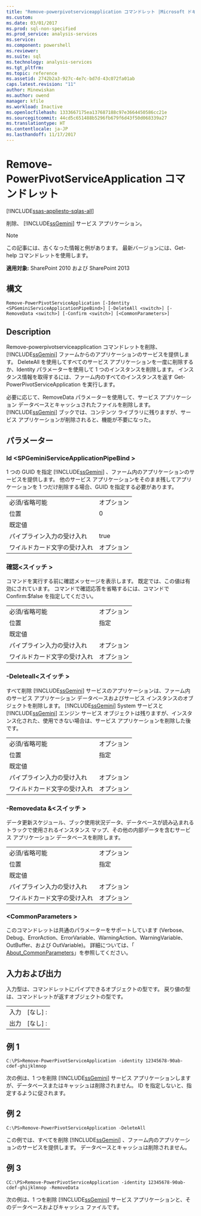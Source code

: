 ```yaml
---
title: "Remove-powerpivotserviceapplication コマンドレット |Microsoft ドキュメント"
ms.custom: 
ms.date: 03/01/2017
ms.prod: sql-non-specified
ms.prod_service: analysis-services
ms.service: 
ms.component: powershell
ms.reviewer: 
ms.suite: sql
ms.technology: analysis-services
ms.tgt_pltfrm: 
ms.topic: reference
ms.assetid: 2742b2a3-927c-4e7c-bd7d-43c072fa01ab
caps.latest.revision: "11"
author: Minewiskan
ms.author: owend
manager: kfile
ms.workload: Inactive
ms.openlocfilehash: 1333667175ea137687188c97e3664450586cc21e
ms.sourcegitcommit: 44cd5c651488b5296fb679f6d43f50d068339a27
ms.translationtype: HT
ms.contentlocale: ja-JP
ms.lasthandoff: 11/17/2017
---
```

# <a name="remove-powerpivotserviceapplication-cmdlet"></a>Remove-PowerPivotServiceApplication コマンドレット

[!INCLUDE[ssas-appliesto-sqlas-all](../../includes/ssas-appliesto-sqlas-all.md)]

  削除、 [!INCLUDE[ssGemini](../../includes/ssgemini-md.md)] サービス アプリケーション。  

>[!NOTE] 
>この記事には、古くなった情報と例があります。 最新バージョンには、Get-help コマンドレットを使用します。
  
 **適用対象:** SharePoint 2010 および SharePoint 2013  
  
## <a name="syntax"></a>構文  
  
```  
Remove-PowerPivotServiceApplication [-Identity <SPGeminiServiceApplicationPipeBind>] [-DeleteAll <switch>] [-RemoveData <switch>] [-Confirm <switch>] [<CommonParameters>]  
```  
  
## <a name="description"></a>Description  
 Remove-powerpivotserviceapplication コマンドレットを削除、 [!INCLUDE[ssGemini](../../includes/ssgemini-md.md)] ファームからのアプリケーションのサービスを提供します。 DeleteAll を使用してすべてのサービス アプリケーションを一度に削除するか、Identity パラメーターを使用して 1 つのインスタンスを削除します。 インスタンス情報を取得するには、ファーム内のすべてのインスタンスを返す Get-PowerPivotServiceApplication を実行します。  
  
 必要に応じて、RemoveData パラメーターを使用して、サービス アプリケーション データベースとキャッシュされたファイルを削除します。 [!INCLUDE[ssGemini](../../includes/ssgemini-md.md)] ブックでは、コンテンツ ライブラリに残りますが、サービス アプリケーションが削除されると、機能が不要になった。  
  
## <a name="parameters"></a>パラメーター  
  
### <a name="-identity-spgeminiserviceapplicationpipebind"></a>Id \<SPGeminiServiceApplicationPipeBind >  
 1 つの GUID を指定 [!INCLUDE[ssGemini](../../includes/ssgemini-md.md)] 、ファーム内のアプリケーションのサービスを提供します。 他のサービス アプリケーションをそのまま残してアプリケーションを 1 つだけ削除する場合、GUID を指定する必要があります。  
  
|||  
|-|-|  
|必須/省略可能|オプション|  
|位置|0|  
|既定値||  
|パイプライン入力の受け入れ|true|  
|ワイルドカード文字の受け入れ|オプション|  
  
### <a name="-confirm-switch"></a>確認\<スイッチ >  
 コマンドを実行する前に確認メッセージを表示します。 既定では、この値は有効にされています。 コマンドで確認応答を省略するには、コマンドで Confirm:$false を指定してください。  
  
|||  
|-|-|  
|必須/省略可能|オプション|  
|位置|指定|  
|既定値||  
|パイプライン入力の受け入れ|オプション|  
|ワイルドカード文字の受け入れ|オプション|  
  
### <a name="-deleteall-switch"></a>-Deleteall\<スイッチ >  
 すべて削除 [!INCLUDE[ssGemini](../../includes/ssgemini-md.md)] サービスのアプリケーションは、ファーム内のサービス アプリケーション データベースおよびサービス インスタンスのオブジェクトを削除します。 [!INCLUDE[ssGemini](../../includes/ssgemini-md.md)] System サービスと [!INCLUDE[ssGemini](../../includes/ssgemini-md.md)] エンジン サービス オブジェクトは残りますが、インスタンス化された、使用できない場合は、サービス アプリケーションを削除した後です。  
  
|||  
|-|-|  
|必須/省略可能|オプション|  
|位置|指定|  
|既定値||  
|パイプライン入力の受け入れ|オプション|  
|ワイルドカード文字の受け入れ|オプション|  
  
### <a name="-removedata-switch"></a>-Removedata &\<スイッチ >  
 データ更新スケジュール、ブック使用状況データ、データベースが読み込まれるトラックで使用されるインスタンス マップ、その他の内部データを含むサービス アプリケーション データベースを削除します。  
  
|||  
|-|-|  
|必須/省略可能|オプション|  
|位置|指定|  
|既定値||  
|パイプライン入力の受け入れ|オプション|  
|ワイルドカード文字の受け入れ|オプション|  
  
### <a name="commonparameters"></a>\<CommonParameters >  
 このコマンドレットは共通のパラメーターをサポートしています (Verbose、Debug、ErrorAction、ErrorVariable、WarningAction、WarningVariable、OutBuffer、および OutVariable)。 詳細については、「 [About_CommonParameters](http://go.microsoft.com/fwlink/?linkID=227825)」を参照してください。  
  
## <a name="inputs-and-outputs"></a>入力および出力  
 入力型は、コマンドレットにパイプできるオブジェクトの型です。 戻り値の型は、コマンドレットが返すオブジェクトの型です。  
  
|||  
|-|-|  
|入力|[なし] :|  
|出力|[なし] :|  
  
## <a name="example-1"></a>例 1  
  
```  
C:\PS>Remove-PowerPivotServiceApplication -identity 12345678-90ab-cdef-ghijklmnop  
```  
  
 次の例は、1 つを削除 [!INCLUDE[ssGemini](../../includes/ssgemini-md.md)] サービス アプリケーションしますが、データベースまたはキャッシュは削除されません。 ID を指定しないと、指定するように促されます。  
  
## <a name="example-2"></a>例 2  
  
```  
C:\PS>Remove-PowerPivotServiceApplication -DeleteAll  
```  
  
 この例では、すべてを削除 [!INCLUDE[ssGemini](../../includes/ssgemini-md.md)] 、ファーム内のアプリケーションのサービスを提供します。 データベースとキャッシュは削除されません。  
  
## <a name="example-3"></a>例 3  
  
```  
CC:\PS>Remove-PowerPivotServiceApplication -identity 12345678-90ab-cdef-ghijklmnop -RemoveData  
```  
  
 次の例は、1 つを削除 [!INCLUDE[ssGemini](../../includes/ssgemini-md.md)] サービス アプリケーションと、そのデータベースおよびキャッシュ ファイルです。  
  
  
